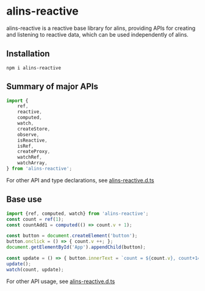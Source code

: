 <!--
 * @Author: chenzhongsheng
 * @Date: 2023-09-28 09:30:56
 * @Description: Coding something
-->

# alins-reactive

alins-reactive is a reactive base library for alins, providing APIs for creating and listening to reactive data, which can be used independently of alins.

## Installation

```
npm i alins-reactive
```

## Summary of major APIs

```js
import {
    ref,
    reactive,
    computed,
    watch,
    createStore,
    observe,
    isReactive,
    isRef,
    createProxy,
    watchRef,
    watchArray,
} from 'alins-reactive';
```

For other API and type declarations, see [alins-reactive.d.ts](https://unpkg.com/alins-reactive/dist/alins-reactive.d.ts)

## Base use

<CodeBox :no-compile='true'/>

```js
import {ref, computed, watch} from 'alins-reactive';
const count = ref(1);
const countAdd1 = computed(() => count.v + 1);

const button = document.createElement('button');
button.onclick = () => { count.v ++; };
document.getElementById('App').appendChild(button);

const update = () => { button.innerText = `count = ${count.v}, count+1=${countAdd1.v}` };
update();
watch(count, update);
```

For other API usage, see [alins-reactive.d.ts](https://unpkg.com/alins-reactive/dist/alins-reactive.d.ts)
